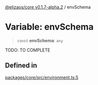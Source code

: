 [@elizaos/core v0.1.7-alpha.2](../index.md) / envSchema

# Variable: envSchema

> `const` **envSchema**: `any`

TODO: TO COMPLETE

## Defined in

[packages/core/src/environment.ts:5](https://github.com/elizaOS/eliza/blob/main/packages/core/src/environment.ts#L5)
